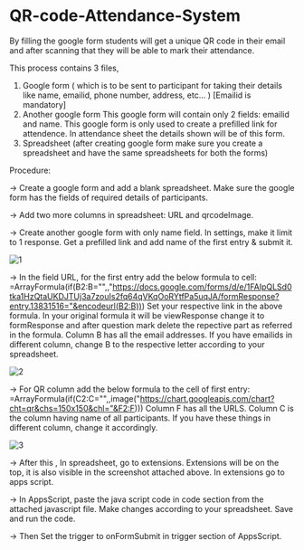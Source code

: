# QR-code-Attendance-System
By filling the google form students will get a unique QR code in their email and after scanning that they will be able to mark their attendance.

This process contains 3 files,

1) Google form ( which is to be sent to participant for taking their details like name, emailid, phone number, address, etc... ) [Emailid is mandatory]
2) Another google form This google form will contain only 2 fields: emailid and name. This google form is only used to create a prefilled link for attendence. In attendance sheet the details shown will be of this form.
3) Spreadsheet (after creating google form make sure you create a spreadsheet and have the same spreadsheets for both the forms)
   
Procedure:

-> Create a google form and add a blank spreadsheet. Make sure the google form has the fields of required details of participants.

-> Add two more columns in spreadsheet: URL and qrcodeImage.

-> Create another google form with only name field. In settings, make it limit to 1 response. Get a prefilled link and add name of the first entry & submit it.

![1](https://github.com/Devanshi-J-28/QR-code-Attendance-System/assets/135025217/48fa4d4c-ba1b-4ae7-a67c-5cfbe462a0b0)


-> In the field URL, for the first entry add the below formula to cell: =ArrayFormula(if(B2:B="",,"https://docs.google.com/forms/d/e/1FAIpQLSd0tka1HzQtaUKDJTUj3a7zouIs2fq64qVKqOoRYtfPa5uqJA/formResponse?entry.13831516="&encodeurl(B2:B)))
Set your respective link in the above formula. In your original formula it will be viewResponse change it to formResponse and after question mark delete the repective part as referred in the formula.
Column B has all the email addresses. If you have emailids in different column, change B to the respective letter according to your spreadsheet.

![2](https://github.com/Devanshi-J-28/QR-code-Attendance-System/assets/135025217/ffda0f07-7f00-44a4-8673-06d15e68f4b8)

-> For QR column add the below formula to the cell of first entry: =ArrayFormula(if(C2:C="",,image("https://chart.googleapis.com/chart?cht=qr&chs=150x150&chl="&F2:F)))
Column F has all the URLS. Column C is the column having name of all participants. If you have these things in different column, change it accordingly.

![3](https://github.com/Devanshi-J-28/QR-code-Attendance-System/assets/135025217/6ef870d4-a4bb-4589-b900-953ed17d3d2f)

-> After this , In spreadsheet, go to extensions. Extensions will be on the top, it is also visible in the screenshot attached above. In extensions go to apps script.

-> In AppsScript, paste the java script code in code section from the attached javascript file. Make changes according to your spreadsheet. Save and run the code.

-> Then Set the trigger to onFormSubmit in trigger section of AppsScript.


